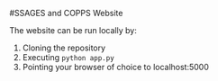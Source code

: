 #SSAGES and COPPS Website

The website can be run locally by:

1. Cloning the repository
2. Executing `python app.py`
3. Pointing your browser of choice to localhost:5000
